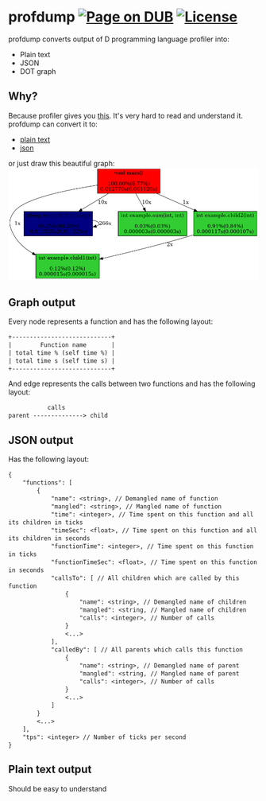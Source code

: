 profdump [![Page on DUB](https://img.shields.io/dub/v/profdump.svg)](http://code.dlang.org/packages/profdump) [![License](https://img.shields.io/dub/l/profdump.svg)](https://github.com/ohdatboi/profdump/blob/master/LICENSE)
=============
profdump converts output of D programming language profiler into:
- Plain text
- JSON
- DOT graph

## Why?
Because profiler gives you [this](./example/simple.log). It's very hard to read and understand it.
profdump can convert it to:
- [plain text](./example/simple.txt)
- [json](./example/simple.json)

or just draw this beautiful graph:
![simple graph](./example/simple.png?raw=true)

## Graph output
Every node represents a function and has the following layout:
```
+----------------------------+
|        Function name       |
| total time % (self time %) |
| total time s (self time s) |
+----------------------------+
```

And edge represents the calls between two functions and has the following layout:
```
           calls
parent --------------> child

```

## JSON output
Has the following layout:
```
{
	"functions": [
		{
			"name": <string>, // Demangled name of function
			"mangled": <string>, // Mangled name of function
			"time": <integer>, // Time spent on this function and all its children in ticks
			"timeSec": <float>, // Time spent on this function and all its children in seconds
			"functionTime": <integer>, // Time spent on this function in ticks
			"functionTimeSec": <float>, // Time spent on this function in seconds
			"callsTo": [ // All children which are called by this function
				{
					"name": <string>, // Demangled name of children
					"mangled": <string, // Mangled name of children
					"calls": <integer>, // Number of calls
				}
				<...>
			],
			"calledBy": [ // All parents which calls this function
				{
					"name": <string>, // Demangled name of parent
					"mangled": <string, // Mangled name of parent
					"calls": <integer>, // Number of calls
				}
				<...>
			]
		}
		<...>
	],
	"tps": <integer> // Number of ticks per second
}

```

## Plain text output
Should be easy to understand
